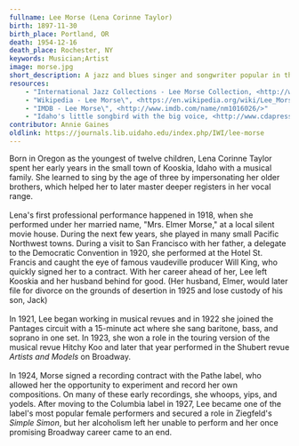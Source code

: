 ```yaml
---
fullname: Lee Morse (Lena Corinne Taylor)
birth: 1897-11-30
birth_place: Portland, OR
death: 1954-12-16
death_place: Rochester, NY
keywords: Musician;Artist
image: morse.jpg
short_description: A jazz and blues singer and songwriter popular in the 1920s and early 1930s, Lee spent her early years in Kooskia, Idaho before becoming a successful vaudeville singer on the west coast. In addition to being a popular vocalist at the time, Lee was also an actress in a number of musical film shorts in the 1930s and starred in a broadway play.
resources: 
    - "International Jazz Collections - Lee Morse Collection, <http://www.ijc.uidaho.edu/morse_lee/index.html>"
    - "Wikipedia - Lee Morse\", <https://en.wikipedia.org/wiki/Lee_Morse>"
    - "IMDB - Lee Morse\", <http://www.imdb.com/name/nm1016026/>"
    - "Idaho's little songbird with the big voice, <http://www.cdapress.com/columns/syd_albright/article_6806bd90-d807-11e4-a2d4-ef2274c994d5.html>"
contributor: Annie Gaines
oldlink: https://journals.lib.uidaho.edu/index.php/IWI/lee-morse
---
```


Born in Oregon as the youngest of twelve children, Lena Corinne Taylor spent her early years in the small town of Kooskia, Idaho with a musical family. She learned to sing by the age of three by impersonating her older brothers, which helped her to later master deeper registers in her vocal range. <br><br> Lena's first professional performance happened in 1918, when she performed under her married name, "Mrs. Elmer Morse," at a local silent movie house. During the next few years, she played in many small Pacific Northwest towns. During a visit to San Francisco with her father, a delegate to the Democratic Convention in 1920, she performed at the Hotel St. Francis and caught the eye of famous vaudeville producer Will King, who quickly signed her to a contract. With her career ahead of her, Lee left Kooskia and her husband behind for good. (Her husband, Elmer, would later file for divorce on the grounds of desertion in 1925 and lose custody of his son, Jack) <br><br> In 1921, Lee began working in musical revues and in 1922 she joined the Pantages circuit with a 15-minute act where she sang baritone, bass, and soprano in one set. In 1923, she won a role in the touring version of the musical revue Hitchy Koo and later that year performed in the Shubert revue <em>Artists and Models</em> on Broadway. <br><br> In 1924, Morse signed a recording contract with the Pathe label, who allowed her the opportunity to experiment and record her own compositions. On many of these early recordings, she whoops, yips, and yodels. After moving to the Columbia label in 1927, Lee became one of the label's most popular female performers and secured a role in Ziegfeld's <em>Simple Simon</em>, but her alcoholism left her unable to perform and her once promising Broadway career came to an end. <br><br>
